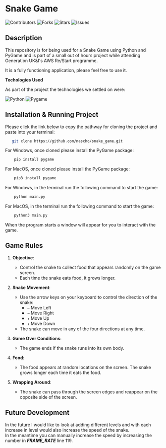 # Snake Game

![Contributors](https://img.shields.io/github/contributors/nascho/react-calculator?style=plastic) ![Forks](https://img.shields.io/github/forks/nascho/react-calculator) ![Stars](https://img.shields.io/github/stars/nascho/react-calculator) ![Issues](https://img.shields.io/github/issues/nascho/react-calculator)


## Description 

This repository is for being used for a Snake Game using Python and PyGame and is part of a small out of hours project while attending Generation UK&I's AWS Re/Start programme.

It is a fully functioning application, please feel free to use it.


__Techologies Used__ 

As part of the project the technologies we settled on were:

![Python](https://img.shields.io/badge/-Python-blue?style=flat-square&logo=python&logoColor=white) ![Pygame](https://img.shields.io/badge/-Pygame-green?style=flat-square&logo=python&logoColor=white)


## Installation & Running Project

Please click the link below to copy the pathway for cloning the project and paste into your terminal:

```sh
   git clone https://github.com/nascho/snake_game.git
```

For Windows, once cloned please install the PyGame package:

```sh
    pip install pygame
```

For MacOS, once cloned please install the PyGame package:

```sh
    pip3 install pygame
```

For Windows, in the terminal run the following command to start the game:

```sh
    python main.py
```

For MacOS, in the terminal run the following command to start the game:

```sh
    python3 main.py
```

When the program starts a window will appear for you to interact with the game.

## Game Rules

1. **Objective**: 
   - Control the snake to collect food that appears randomly on the game screen.
   - Each time the snake eats food, it grows longer.

2. **Snake Movement**: 
   - Use the arrow keys on your keyboard to control the direction of the snake:
     - `←` Move Left
     - `→` Move Right
     - `↑` Move Up
     - `↓` Move Down
   - The snake can move in any of the four directions at any time.

3. **Game Over Conditions**: 
   - The game ends if the snake runs into its own body.
   
4. **Food**:
   - The food appears at random locations on the screen. The snake grows longer each time it eats the food.

5. **Wrapping Around**:
   - The snake can pass through the screen edges and reappear on the opposite side of the screen.

## Future Development

In the future I would like to look at adding different levels and with each increase in level would also increase the speed of the snake.
<br>
In the meantime you can manually increase the speed by increasing the number in **_FRAME_RATE_** line 119.

